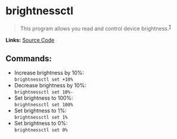 # brightnessctl

> This program allows you read and control device brightness.<sup>[1][desc]</sup>

**Links:** [Source Code]

## Commands:

- Increase brightness by 10%:\
  `brightnessctl set +10%`
- Decrease brightness by 10%:\
  `brightnessctl set 10%-`
- Set brightness to 100%:\
  `brightnessctl set 100%`
- Set brightness to 1%:\
  `brightnessctl set 1%`
- Set brightness to 0%:\
  `brightnessctl set 0%`

[desc]: https://github.com/Hummer12007/brightnessctl
[source code]: https://github.com/Hummer12007/brightnessctl
